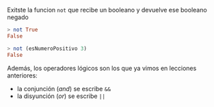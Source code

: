 Exitste la funcion `not` que recibe un booleano y devuelve ese booleano negado

```haskell
> not True
False

> not (esNumeroPositivo 3)
False
```

Además, los operadores lógicos son los que ya vimos en lecciones anteriores:

* la conjunción (_and_) se escribe `&&`
* la disyunción (_or_) se escribe `||`

